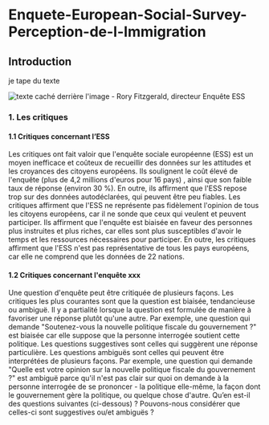# Enquete-European-Social-Survey-Perception-de-l-Immigration

## Introduction 

je tape du texte 

![texte caché derrière l'image - Rory Fitzgerald, directeur Enquête ESS](https://seriss.eu/wp-content/uploads/2015/09/Rory-Fitzgerald-web.jpg)

### 1. Les critiques 

#### 1.1 Critiques concernant l’ESS
Les critiques ont fait valoir que l'enquête sociale européenne (ESS) est un moyen inefficace et coûteux de recueillir des données sur les attitudes et les croyances des citoyens européens. Ils soulignent le coût élevé de l'enquête (plus de 4,2 millions d'euros pour 16 pays) , ainsi que son faible taux de réponse (environ 30 %). En outre, ils affirment que l'ESS repose trop sur des données autodéclarées, qui peuvent être peu fiables.
Les critiques affirment que l'ESS ne représente pas fidèlement l'opinion de tous les citoyens européens, car il ne sonde que ceux qui veulent et peuvent participer.  Ils affirment que l'enquête est biaisée en faveur des personnes plus instruites et plus riches, car elles sont plus susceptibles d'avoir le temps et les ressources nécessaires pour participer. En outre, les critiques affirment que l'ESS n'est pas représentative de tous les pays européens, car elle ne comprend que les données de 22 nations. 

#### 1.2 Critiques concernant l'enquête xxx 
Une question d'enquête peut être critiquée de plusieurs façons. Les critiques les plus courantes sont que la question est biaisée, tendancieuse ou ambiguë.
Il y a partialité lorsque la question est formulée de manière à favoriser une réponse plutôt qu'une autre. Par exemple, une question qui demande "Soutenez-vous la nouvelle politique fiscale du gouvernement ?" est biaisée car elle suppose que la personne interrogée soutient cette politique. Les questions suggestives sont celles qui suggèrent une réponse particulière. 
Les questions ambiguës sont celles qui peuvent être interprétées de plusieurs façons. Par exemple, une question qui demande "Quelle est votre opinion sur la nouvelle politique fiscale du gouvernement ?" est ambiguë parce qu'il n'est pas clair sur quoi on demande à la personne interrogée de se prononcer - la politique elle-même, la façon dont le gouvernement gère la politique, ou quelque chose d'autre.
Qu’en est-il des questions suivantes (ci-dessous) ? Pouvons-nous considérer que celles-ci sont suggestives ou/et ambiguës ? 
